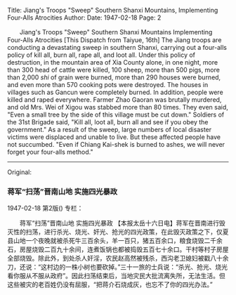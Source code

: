 Title: Jiang's Troops "Sweep" Southern Shanxi Mountains, Implementing Four-Alls Atrocities
Author:
Date: 1947-02-18
Page: 2

　　Jiang's Troops "Sweep" Southern Shanxi Mountains
    Implementing Four-Alls Atrocities
    [This Dispatch from Taiyue, 16th] The Jiang troops are conducting a devastating sweep in southern Shanxi, carrying out a four-alls policy of kill all, burn all, rape all, and loot all. Under this policy of destruction, in the mountain area of Xia County alone, in one night, more than 300 head of cattle were killed, 100 sheep, more than 500 pigs, more than 2,000 *shi* of grain were burned, more than 290 houses were burned, and even more than 570 cooking pots were destroyed. The houses in villages such as Gancun were completely burned. In addition, people were killed and raped everywhere. Farmer Zhao Gaoran was brutally murdered, and old Mrs. Wei of Xigou was stabbed more than 80 times. They even said, "Even a small tree by the side of this village must be cut down." Soldiers of the 31st Brigade said, "Kill all, loot all, burn all and see if you obey the government." As a result of the sweep, large numbers of local disaster victims were displaced and unable to live. But these affected people have not succumbed. "Even if Chiang Kai-shek is burned to ashes, we will never forget your four-alls method."



<hr /> 

Original: 


### 蒋军“扫荡”晋南山地  实施四光暴政

1947-02-18
第2版()
专栏：

　　蒋军“扫荡”晋南山地
    实施四光暴政
    【本报太岳十六日电】蒋军在晋南进行毁灭性的扫荡，进行杀光、烧光、奸光、抢光的四光政策，在此毁灭政策之下，仅夏县山地一个夜晚就被杀死牛三百余头，羊一百只，猪五百余口，粮食烧毁二千余石，房屋烧毁二百九十余间，连煮饭锅也都被捣毁五百七十余口。干村等村子房屋全部烧毁。除此外，到处杀人奸淫，农民赵高然被残杀，西沟老卫媳妇被戳八十余刀，还说：“这村边的一株小树也要砍掉。”三十一旅的士兵说：“杀光、抢光、烧光看你服从不服从政府”。因此扫荡结束后，当地灾民大批流离失所，无法生活。但这些被灾的老百姓仍没有屈服，“把蒋介石烧成灰，也忘不了你的四光办法。”
